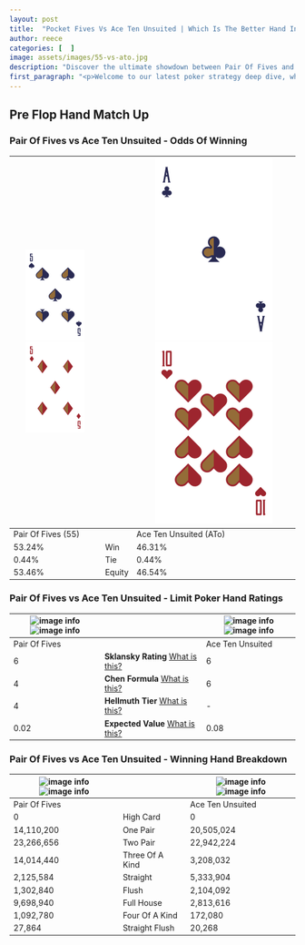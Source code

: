 ```yaml
---
layout: post
title:  "Pocket Fives Vs Ace Ten Unsuited | Which Is The Better Hand In Poker? A Complete Guide"
author: reece
categories: [  ]
image: assets/images/55-vs-ato.jpg
description: "Discover the ultimate showdown between Pair Of Fives and Ace Ten Unsuited in poker! Uncover the odds, strategies, and scenarios where one hand triumphs over the other. Get ready to up your poker game with this thrilling analysis."
first_paragraph: "<p>Welcome to our latest poker strategy deep dive, where we're pitting two distinct hands against each other in a high-stakes showdown: Pair Of Fives vs Ace Ten Unsuited.</p><p>In the dynamic world of poker, every decision counts, and knowing which hand holds the upper hand is key to your success at the table.</p><p>In this article, we'll dissect these two hands, explore the scenarios where one dominates the other, and equip you with the knowledge to make strategic choices that can tip the odds in your favor.</p><p>Get ready to unravel the intriguing dynamics of these poker hands and elevate your game to new heights.</p>"
---
```




[comment]: # (sp0)

## Pre Flop Hand Match Up

<div class="table hand-ratings" markdown="1"> 



### Pair Of Fives vs Ace Ten Unsuited - Odds Of Winning


    
| ![image info](assets/images/hand1/5.png) ![image info](assets/images/hand1/5o.png) |  | ![image info](assets/images/hand2/A.png) ![image info](assets/images/hand2/to.png) |
| -------- | -------- | -------- |
| Pair Of Fives (55) |  | Ace Ten Unsuited (ATo) |
| 53.24% | Win | 46.31% |
| 0.44% | Tie | 0.44% |
| 53.46% | Equity | 46.54% |




[comment]: # (sp1)



### Pair Of Fives vs Ace Ten Unsuited - Limit Poker Hand Ratings


    
| ![image info](https://www.riverpairs.com/assets/images/hand1/5.png) ![image info](https://www.riverpairs.com/assets/images/hand1/5o.png) |  | ![image info](https://www.riverpairs.com/assets/images/hand2/A.png) ![image info](https://www.riverpairs.com/assets/images/hand2/to.png) |
| -------- | -------- | -------- |
| Pair Of Fives |  | Ace Ten Unsuited |
| 6 | **Sklansky Rating** [What is this?](/sklansky-rating-explained) | 6 |
| 4 | **Chen Formula** [What is this?](/chen-formula-explained) | 6 |
| 4 | **Hellmuth Tier** [What is this?](/Hellmuth-tier-explained) | - |
| 0.02 | **Expected Value** [What is this?](/expected-value-explained) | 0.08 |




[comment]: # (sp2)



### Pair Of Fives vs Ace Ten Unsuited - Winning Hand Breakdown


    
| ![image info](https://www.riverpairs.com/assets/images/hand1/5.png) ![image info](https://www.riverpairs.com/assets/images/hand1/5o.png) |  | ![image info](https://www.riverpairs.com/assets/images/hand2/A.png) ![image info](https://www.riverpairs.com/assets/images/hand2/to.png) |
| -------- | -------- | -------- |
| Pair Of Fives |  | Ace Ten Unsuited |
| 0 | High Card | 0 |
| 14,110,200 | One Pair | 20,505,024 |
| 23,266,656 | Two Pair | 22,942,224 |
| 14,014,440 | Three Of A Kind | 3,208,032 |
| 2,125,584 | Straight | 5,333,904 |
| 1,302,840 | Flush | 2,104,092 |
| 9,698,940 | Full House | 2,813,616 |
| 1,092,780 | Four Of A Kind | 172,080 |
| 27,864 | Straight Flush | 20,268 |




[comment]: # (sp3)



</div>

[comment]: # (sp4)



[comment]: # (sp5)

